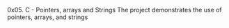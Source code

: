 0x05. C - Pointers, arrays and Strings
The project demonstrates the use of pointers, arrays, and strings

